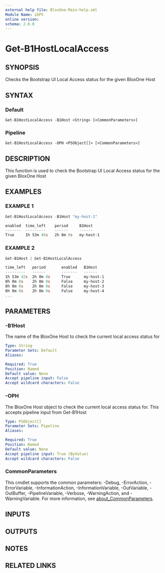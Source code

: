 ```yaml
---
external help file: BloxOne-Main-help.xml
Module Name: ibPS
online version:
schema: 2.0.0
---
```


# Get-B1HostLocalAccess

## SYNOPSIS
Checks the Bootstrap UI Local Access status for the given BloxOne Host

## SYNTAX

### Default
```
Get-B1HostLocalAccess -B1Host <String> [<CommonParameters>]
```

### Pipeline
```
Get-B1HostLocalAccess -OPH <PSObject[]> [<CommonParameters>]
```

## DESCRIPTION
This function is used to check the Bootstrap UI Local Access status for the given BloxOne Host

## EXAMPLES

### EXAMPLE 1
```powershell
Get-B1HostLocalAccess -B1Host "my-host-1"

enabled  time_left    period     B1Host
-------  ---------    ------     ------
True     1h 53m 46s   2h 0m 0s   my-host-1
```

### EXAMPLE 2
```powershell
Get-B1Host | Get-B1HostLocalAccess

time_left   period       enabled   B1Host
---------   ------       -------   ------
1h 53m 42s  2h 0m 0s     True      my-host-1
0h 0m 0s    2h 0m 0s     False     my-host-2
0h 0m 0s    2h 0m 0s     False     my-host-3
0h 0m 0s    2h 0m 0s     False     my-host-4
...
```

## PARAMETERS

### -B1Host
The name of the BloxOne Host to check the current local access status for

```yaml
Type: String
Parameter Sets: Default
Aliases:

Required: True
Position: Named
Default value: None
Accept pipeline input: False
Accept wildcard characters: False
```

### -OPH
The BloxOne Host object to check the current local access status for.
This accepts pipeline input from Get-B1Host

```yaml
Type: PSObject[]
Parameter Sets: Pipeline
Aliases:

Required: True
Position: Named
Default value: None
Accept pipeline input: True (ByValue)
Accept wildcard characters: False
```

### CommonParameters
This cmdlet supports the common parameters: -Debug, -ErrorAction, -ErrorVariable, -InformationAction, -InformationVariable, -OutVariable, -OutBuffer, -PipelineVariable, -Verbose, -WarningAction, and -WarningVariable. For more information, see [about_CommonParameters](http://go.microsoft.com/fwlink/?LinkID=113216).

## INPUTS

## OUTPUTS

## NOTES

## RELATED LINKS
